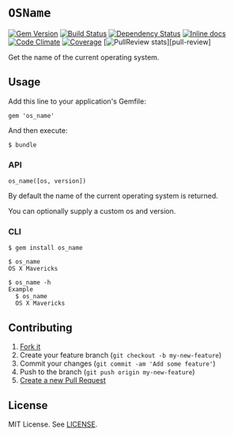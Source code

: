 # `OSName`

[![Gem Version](https://badge.fury.io/rb/os_name.svg)][gem]
[![Build Status](https://travis-ci.org/JuanitoFatas/comer_de_tapas.svg)][travis]
[![Dependency Status](https://gemnasium.com/JuanitoFatas/os_name.svg)][gemnasium]
[![Inline docs ](http://inch-ci.org/github/JuanitoFatas/os_name.svg)][docs]
[![Code Climate](https://codeclimate.com/github/JuanitoFatas/os_name.png)][codeclimate]
[![Coverage](https://codeclimate.com/github/JuanitoFatas/os_name/coverage.png)][coverage]
[![PullReview stats](https://www.pullreview.com/github/JuanitoFatas/os_name/badges/master.svg?)][pull-review]

[gem]: https://rubygems.org/gems/os_name
[travis]: https://travis-ci.org/JuanitoFatas/os_name
[gemnasium]: https://gemnasium.com/JuanitoFatas/os_name
[docs]: http://inch-ci.org/github/juanitofatas/os_name
[codeclimate]: https://codeclimate.com/github/JuanitoFatas/os_name
[coverage]: https://codeclimate.com/github/JuanitoFatas/os_name
[pull-review]: https://www.pullreview.com/github/JuanitoFatas/os_name/reviews/master

Get the name of the current operating system.

## Usage

Add this line to your application's Gemfile:

    gem 'os_name'

And then execute:

    $ bundle

### API

    os_name([os, version])

By default the name of the current operating system is returned.

You can optionally supply a custom os and version.

### CLI

    $ gem install os_name

    $ os_name
    OS X Mavericks

    $ os_name -h
    Example
      $ os_name
      OS X Mavericks

## Contributing

1. [Fork it](https://github.com/juanitofatas/os_name/fork)
2. Create your feature branch (`git checkout -b my-new-feature`)
3. Commit your changes (`git commit -am 'Add some feature'`)
4. Push to the branch (`git push origin my-new-feature`)
5. [Create a new Pull Request](https://help.github.com/articles/creating-a-pull-request)

## License

MIT License. See [LICENSE](/LICENSE).
